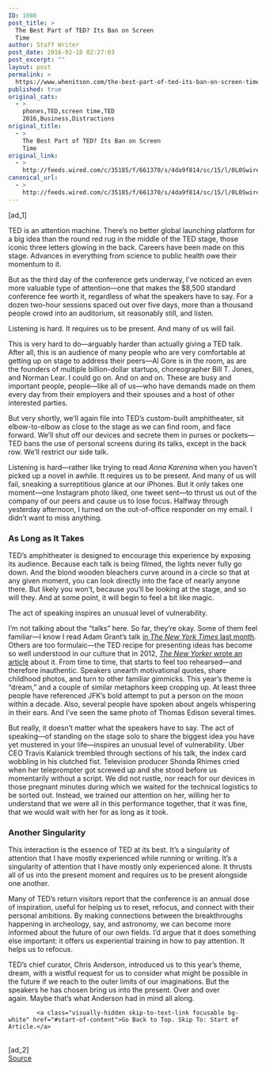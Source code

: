 ```yaml
---
ID: 1086
post_title: >
  The Best Part of TED? Its Ban on Screen
  Time
author: Staff Writer
post_date: 2016-02-18 02:27:03
post_excerpt: ""
layout: post
permalink: >
  https://www.whenitson.com/the-best-part-of-ted-its-ban-on-screen-time/
published: true
original_cats:
  - >
    phones,TED,screen time,TED
    2016,Business,Distractions
original_title:
  - >
    The Best Part of TED? Its Ban on Screen
    Time
original_link:
  - >
    http://feeds.wired.com/c/35185/f/661370/s/4da9f814/sc/15/l/0L0Swired0N0C20A160C0A20Cthe0Ebest0Epart0Eof0Eted0Eits0Eban0Eon0Escreen0Etime0C/story01.htm
canonical_url:
  - >
    http://feeds.wired.com/c/35185/f/661370/s/4da9f814/sc/15/l/0L0Swired0N0C20A160C0A20Cthe0Ebest0Epart0Eof0Eted0Eits0Eban0Eon0Escreen0Etime0C/story01.htm
---
```

 [ad_1]
<br><div id=""><p>TED is an attention machine. There’s no better global launching platform for a big idea than the round red rug in the middle of the TED stage, those iconic three letters glowing in the back. Careers have been made on this stage. Advances in everything from science to public health owe their momentum to it.</p>
<p>But as the third day of the conference gets underway, I’ve noticed an even more valuable type of attention—one that makes the $8,500 standard conference fee worth it, regardless of what the speakers have to say. For a dozen two-hour sessions spaced out over five days, more than a thousand people crowd into an auditorium, sit reasonably still, and listen.</p>
<p data-js="fader" class="pullquote carve fader">
	Listening is hard. It requires us to be present. And many of us will fail.	<span class="attribution"/>
</p>

<p>This is very hard to do—arguably harder than actually giving a TED talk. After all, this is an audience of many people who are very comfortable at getting up on stage to address their peers—Al Gore is in the room, as are the founders of multiple billion-dollar startups, choreographer Bill T. Jones, and Norman Lear. I could go on. And on and on. These are busy and important people, people—like all of us—who have demands made on them every day from their employers and their spouses and a host of other interested parties.</p>
<p>But very shortly, we’ll again file into TED’s custom-built amphitheater, sit elbow-to-elbow as close to the stage as we can find room, and face forward. We’ll shut off our devices and secrete them in purses or pockets—TED bans the use of personal screens during its talks, except in the back row. We’ll restrict our side talk.</p>
<p>Listening is hard—rather like trying to read <em>Anna Karenina</em> when you haven’t picked up a novel in awhile. It requires us to be present. And many of us will fail, sneaking a surreptitious glance at our iPhones. But it only takes one moment—one Instagram photo liked, one tweet sent—to thrust us out of the company of our peers and cause us to lose focus. Halfway through yesterday afternoon, I turned on the out-of-office responder on my email. I didn’t want to miss anything.</p>
<h3>As Long as It Takes</h3>
<p>TED’s amphitheater is designed to encourage this experience by exposing its audience. Because each talk is being filmed, the lights never fully go down. And the blond wooden bleachers curve around in a circle so that at any given moment, you can look directly into the face of nearly anyone there. But likely you won’t, because you’ll be looking at the stage, and so will they. And at some point, it will begin to feel a bit like magic.</p>
<p data-js="fader" class="pullquote carve fader">
	The act of speaking inspires an unusual level of vulnerability.	<span class="attribution"/>
</p>

<p>I’m not talking about the “talks” here. So far, they’re okay. Some of them feel familiar—I know I read Adam Grant’s talk <a href="http://www.nytimes.com/2016/01/17/opinion/sunday/why-i-taught-myself-to-procrastinate.html?_r=0" target="_blank">in <em>The New York Times</em> last month</a>. Others are too formulaic—the TED recipe for presenting ideas has become so well understood in our culture that in 2012, <a href="http://www.newyorker.com/magazine/2012/07/09/listen-and-learn" target="_blank"><em>The New Yorker</em> wrote an article</a> about it. From time to time, that starts to feel too rehearsed—and therefore inauthentic. Speakers unearth motivational quotes, share childhood photos, and turn to other familiar gimmicks. This year’s theme is “dream,” and a couple of similar metaphors keep cropping up. At least three people have referenced JFK’s bold attempt to put a person on the moon within a decade. Also, several people have spoken about angels whispering in their ears. And I’ve seen the same photo of Thomas Edison several times.</p>
<p>But really, it doesn’t matter what the speakers have to say. The act of speaking—of standing on the stage solo to share the biggest idea you have yet mustered in your life—inspires an unusual level of vulnerability. Uber CEO Travis Kalanick trembled through sections of his talk, the index card wobbling in his clutched fist. Television producer Shonda Rhimes cried when her teleprompter got screwed up and she stood before us momentarily without a script. We did not rustle, nor reach for our devices in those pregnant minutes during which we waited for the technical logistics to be sorted out. Instead, we trained our attention on her, willing her to understand that we were all in this performance together, that it was fine, that we would wait with her for as long as it took.</p>
<h3>Another Singularity</h3>
<p>This interaction is the essence of TED at its best. It’s a singularity of attention that I have mostly experienced while running or writing. It’s a singularity of attention that I have mostly only experienced alone. It thrusts all of us into the present moment and requires us to be present alongside one another.</p>



<p>Many of TED’s return visitors report that the conference is an annual dose of inspiration, useful for helping us to reset, refocus, and connect with their personal ambitions. By making connections between the breakthroughs happening in archeology, say, and astronomy, we can become more informed about the future of our own fields. I’d argue that it does something else important: it offers us experiential training in how to pay attention. It helps us to refocus.</p>
<p>TED’s chief curator, Chris Anderson, introduced us to this year’s theme, dream, with a wistful request for us to consider what might be possible in the future if we reach to the outer limits of our imaginations. But the speakers he has chosen bring us into the present. Over and over again. Maybe that’s what Anderson had in mind all along.</p>

			<a class="visually-hidden skip-to-text-link focusable bg-white" href="#start-of-content">Go Back to Top. Skip To: Start of Article.</a>

			
</div>
<br>[ad_2]
<br><a href="http://feeds.wired.com/c/35185/f/661370/s/4da9f814/sc/15/l/0L0Swired0N0C20A160C0A20Cthe0Ebest0Epart0Eof0Eted0Eits0Eban0Eon0Escreen0Etime0C/story01.htm">Source </a>